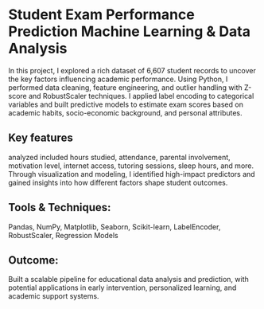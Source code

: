 # Student Exam Performance Prediction  Machine Learning & Data Analysis
In this project, I explored a rich dataset of 6,607 student records to uncover the key factors influencing academic performance. Using Python, I performed data cleaning, feature engineering, and outlier handling with Z-score and RobustScaler techniques. I applied label encoding to categorical variables and built predictive models to estimate exam scores based on academic habits, socio-economic background, and personal attributes.
## Key features 
analyzed included hours studied, attendance, parental involvement, motivation level, internet access, tutoring sessions, sleep hours, and more. Through visualization and modeling, I identified high-impact predictors and gained insights into how different factors shape student outcomes.
## Tools & Techniques:
Pandas, NumPy, Matplotlib, Seaborn, Scikit-learn, LabelEncoder, RobustScaler, Regression Models
## Outcome:
Built a scalable pipeline for educational data analysis and prediction, with potential applications in early intervention, personalized learning, and academic support systems.
